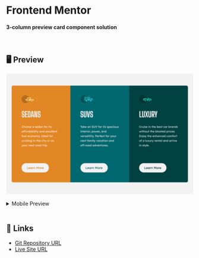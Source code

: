 # Frontend Mentor
#### 3-column preview card component solution

<br>

## 🖥 Preview
![](./images/screenshot.png)

<details markdown="1">
<summary>Mobile Preview</summary>

<img style="height: 600px" src="./images/screenshot2.png">

</details>

<br>

## 📎 Links
- [Git Repository URL](https://github.com/kyungeun-j/frontend-mentor-challenges/tree/master/3-column-preview-card-component)
- [Live Site URL](https://kyungeun-j.github.io/frontend-mentor-challenges/3-column-preview-card-component/)
